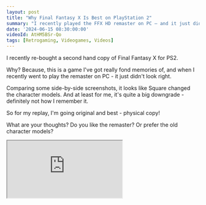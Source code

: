 ```yaml
---
layout: post
title: "Why Final Fantasy X Is Best on PlayStation 2"
summary: "I recently played the FFX HD remaster on PC – and it just didn't look right. Here's why I think it's better on PlayStation 2."
date: '2024-06-15 08:30:00:00'
videoId: AtHM5BSr-Qo
tags: [Retrogaming, Videogames, Videos]
---
```


I recently re-bought a second hand copy of Final Fantasy X for PS2.

Why? Because, this is a game I've got really fond memories of, and when I recently went to play the remaster on PC - it just didn't look right.

Comparing some side-by-side screenshots, it looks like Square changed the character models. And at least for me, it's quite a big downgrade - definitely not how I remember it.

So for my replay, I'm going original and best - physical copy!

What are your thoughts? Do you like the remaster? Or prefer the old character models?


<div class="youtube-container">
  <iframe src="https://www.youtube.com/embed/AtHM5BSr-Qo?rel=0" allowfullscreen class="youtube-video"></iframe>
</div>

